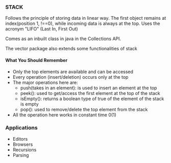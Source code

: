 ### STACK

Follows the principle of storing data in linear way. The first object remains at index(position 1, !==0), 
while incoming data is always at the top. Uses the acronym "LIFO" (Last In, First Out)

Comes as an inbuilt class in java in the Collections API.

The vector package also extends some functionalities of stack

#### What You Should Remember
- Only the top elements are available and can be accessed
- Every operation (insert/deletion) occurs only at the top
- The major operations here are:
    - push(takes in an element): is used to insert an element at the top
    - peek(): used to get/access the first element at the top of the stack
    - isEmpty(): returns a boolean type of true of the element of the stack is empty
    - pop(): used to remove/delete the top element from the stack
- All the operation here works in constant time 0(1)


### Applications
- Editors
- Browsers
- Recursions
- Parsing
